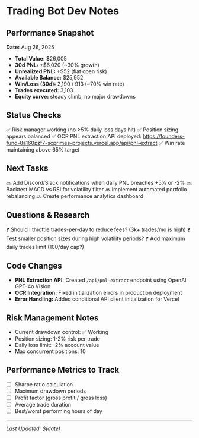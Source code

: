 # Trading Bot Dev Notes

## Performance Snapshot
**Date:** Aug 26, 2025
- **Total Value:** $26,005
- **30d PNL:** +$6,020 (~30% growth)
- **Unrealized PNL:** +$52 (flat open risk)
- **Available Balance:** $25,952
- **Win/Loss (30d):** 2,190 / 913 (~70% win rate)
- **Trades executed:** 3,103
- **Equity curve:** steady climb, no major drawdowns

## Status Checks
✅ Risk manager working (no >5% daily loss days hit)
✅ Position sizing appears balanced
✅ OCR PNL extraction API deployed: https://founders-fund-8a160pzf7-scprimes-projects.vercel.app/api/pnl-extract
✅ Win rate maintaining above 65% target

## Next Tasks
🔜 Add Discord/Slack notifications when daily PNL breaches +5% or -2%
🔜 Backtest MACD vs RSI for volatility filter
🔜 Implement automated portfolio rebalancing
🔜 Create performance analytics dashboard

## Questions & Research
❓ Should I throttle trades-per-day to reduce fees? (3k+ trades/mo is high)
❓ Test smaller position sizes during high volatility periods?
❓ Add maximum daily trades limit (100/day cap?)

## Code Changes
- **PNL Extraction API:** Created `/api/pnl-extract` endpoint using OpenAI GPT-4o Vision
- **OCR Integration:** Fixed initialization errors in production deployment
- **Error Handling:** Added conditional API client initialization for Vercel

## Risk Management Notes
- Current drawdown control: ✅ Working
- Position sizing: 1-2% risk per trade
- Daily loss limit: -2% account value
- Max concurrent positions: 10

## Performance Metrics to Track
- [ ] Sharpe ratio calculation
- [ ] Maximum drawdown periods
- [ ] Profit factor (gross profit / gross loss)
- [ ] Average trade duration
- [ ] Best/worst performing hours of day

---
*Last Updated: $(date)*